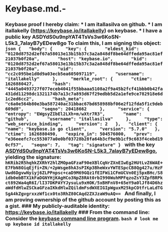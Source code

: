 # Keybase.md.-
### Keybase proof  I hereby claim:    * I am itallasilva on github.   * I am itallakelly (https://keybase.io/itallakelly) on keybase.   * I have a public key ASDYdS0u9npYAT4TsVs3w6KoSN-L5k3_7alayB7yEDew8go  To claim this, I am signing this object:  ```json {   "body": {     "key": {       "eldest_kid": "0120d8752d2ef67a58013e13b15b37c3a2a848df8be64dffeda95ac81ef21037b0f20a",       "host": "keybase.io",       "kid": "0120d8752d2ef67a58013e13b15b37c3a2a848df8be64dffeda95ac81ef21037b0f20a",       "uid": "cc2c095be1d0d9a03ecb5ea605097119",       "username": "itallakelly"     },     "merkle_root": {       "ctime": 1626880427,       "hash": "4445a0493727f077eceb4041f55bbaaa5108a2f9a45b2fcf41bbb0b42fa431dd11298dc1321174b7a13c7a893d67f29edbb5d2a1efe9ce782918e6d1c2ed6cc2",       "hash_meta": "c6a0e564b80e3ba587240ac31bbac67bd658988bf06e2f12fda5f1c9deb609d8",       "seqno": 20418662     },     "service": {       "entropy": "EWgsyZIbEl2LXh+m/wXtr7R3",       "name": "github",       "username": "itallasilva"     },     "type": "web_service_binding",     "version": 2   },   "client": {     "name": "keybase.io go client",     "version": "5.7.0"   },   "ctime": 1626880490,   "expire_in": 504576000,   "prev": "e36eeefc7cc553077a0e0bf03728b28fa64b3cf9e9b1cf9c683f4cebd190cf57",   "seqno": 7,   "tag": "signature" } ```  with the key [ASDYdS0u9npYAT4TsVs3w6KoSN-L5k3_7alayB7yEDew8go](https://keybase.io/itallakelly), yielding the signature:  ``` hKRib2R5hqhkZXRhY2hlZMOpaGFzaF90eXBlCqNrZXnEIwEg2HUtLvZ6WAE+E7FbN8OiqEjfi+ZN/+2pWsge8hA3sPIKp3BheWxvYWTESpcCB8Qg427u/HzFUwd6DgvwNyiyj6ZLPPnpsc+caD9M69GQz1fEIFWi1CFmUCVn0Ej5pxBHc/S8idb0ebBTX1kFaDGNYHjKAgHCo3NpZ8RAt0rbI990WuhMPFqzoZsY3ZpfBRPkct892Wa4qR6I/lI37DKPAYYJysuLu9xHOK/5xBHFnV8+65eY9a0lJf84D6hzaWdfdHlwZSCkaGFzaIKkdHlwZQildmFsdWXEIGIpWguxM25kpCOtfrLaLdTGSgA4kZgvgrxxzWf1cx0to3RhZ80CAqd2ZXJzaW9uAQ==  ```  And finally, I am proving ownership of the github account by posting this as a gist.  ### My publicly-auditable identity:  https://keybase.io/itallakelly  ### From the command line:  Consider the [keybase command line program](https://keybase.io/download).  ```bash # look me up keybase id itallakelly ```
